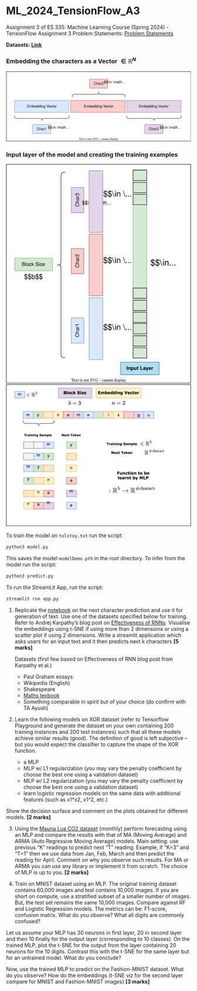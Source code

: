 # ML_2024_TensionFlow_A3

Assignment 3 of ES 335: Machine Learning Course (Spring 2024) - TensionFlow
Assignment 3 Problem Statements: [Problem Statements](https://docs.google.com/document/d/1L5XDsPuqt7dKkQG5TKphRKismIArL4Qn8UKfXuFqQw0/edit)

**Datasets: [Link](https://cs.stanford.edu/people/karpathy/char-rnn/)**

### **Embedding the characters as a Vector $\in \mathbb{R}^N$**
![](https://github.com/Robohrriday/ML_2024_TensionFlow_A3/blob/main/Embed.svg)

### **Input layer of the model and creating the training examples**
![](https://github.com/Robohrriday/ML_2024_TensionFlow_A3/blob/main/ModelEmbed.svg)
![](https://github.com/Robohrriday/ML_2024_TensionFlow_A3/blob/main/MLPToken.svg)

To train the model on ```tolstoy.txt``` run the script:
```bash
python3 model.py
```

This saves the model ```modelDemo.pth``` in the root directory.
To infer from the model run the script:
```bash
python3 predict.py
```

To run the StreamLit App, run the script:
```bash
streamlit run app.py
```

1. Replicate the [notebook](https://nipunbatra.github.io/ml-teaching/notebooks/names.html) on the next character prediction and use it for generation of text. Use one of the datasets specified below for training. Refer to Andrej Karpathy’s blog post on [Effectiveness of RNNs](http://karpathy.github.io/2015/05/21/rnn-effectiveness/). Visualise the embeddings using t-SNE if using more than 2 dimensions or using a scatter plot if using 2 dimensions. Write a streamlit application which asks users for an input text and it then predicts next k characters **[5 marks]**

    Datasets (first few based on Effectiveness of RNN blog post from Karpathy et al.)

    * Paul Graham essays
    * Wikipedia (English)
    * Shakespeare
    * [Maths texbook](https://github.com/stacks/stacks-project)
    * Something comparable in spirit but of your choice (do confirm with TA Ayush)


2. Learn the following models on XOR dataset (refer to Tensorflow Playground and generate the dataset on your own containing 200 training instances and 200 test instances) such that all these models achieve similar results (good). The definition of good is left subjective – but you would expect the classifier to capture the shape of the XOR function.

    * a MLP
    * MLP w/ L1 regularization (you may vary the penalty coefficient by choose the best one using a validation dataset)
    * MLP w/ L2 regularization (you may vary the penalty coefficient by choose the best one using a validation dataset)
    * learn logistic regression models on the same data with additional features (such as x1*x2, x1^2, etc.)

Show the decision surface and comment on the plots obtained for different models. **[2 marks]**


3. Using the [Mauna Lua CO2 dataset](https://gml.noaa.gov/webdata/ccgg/trends/co2/co2_mm_mlo.csv) (monthly) perform forecasting using an MLP and compare the results with that of MA (Moving Average) and ARMA (Auto Regressive Moving Average)  models. Main setting: use previous “K” readings to predict next “T” reading. Example, if “K=3” and “T=1” then we use data from Jan, Feb, March and then predict the reading for April. Comment on why you observe such results. For MA or ARMA you can use any library or implement it from scratch. The choice of MLP is up to you. **[2 marks]**
   
4. Train on MNIST dataset using an MLP. The original training dataset contains 60,000 images and test contains 10,000 images. If you are short on compute, use a stratified subset of a smaller number of images. But, the test set remains the same 10,000 images. Compare against RF and Logistic Regression models.  The metrics can be: F1-score, confusion matrix. What do you observe? What all digits are commonly confused?

Let us assume your MLP has 30 neurons in first layer, 20 in second layer and then 10 finally for the output layer (corresponding to 10 classes). On the trained MLP, plot the t-SNE for the output from the layer containing 20 neurons for the 10 digits. Contrast this with the t-SNE for the same layer but for an untrained model. What do you conclude?

Now, use the trained MLP to predict on the Fashion-MNIST dataset. What do you observe? How do the embeddings (t-SNE viz for the second layer compare for MNIST and Fashion-MNIST images) **[3 marks]**

